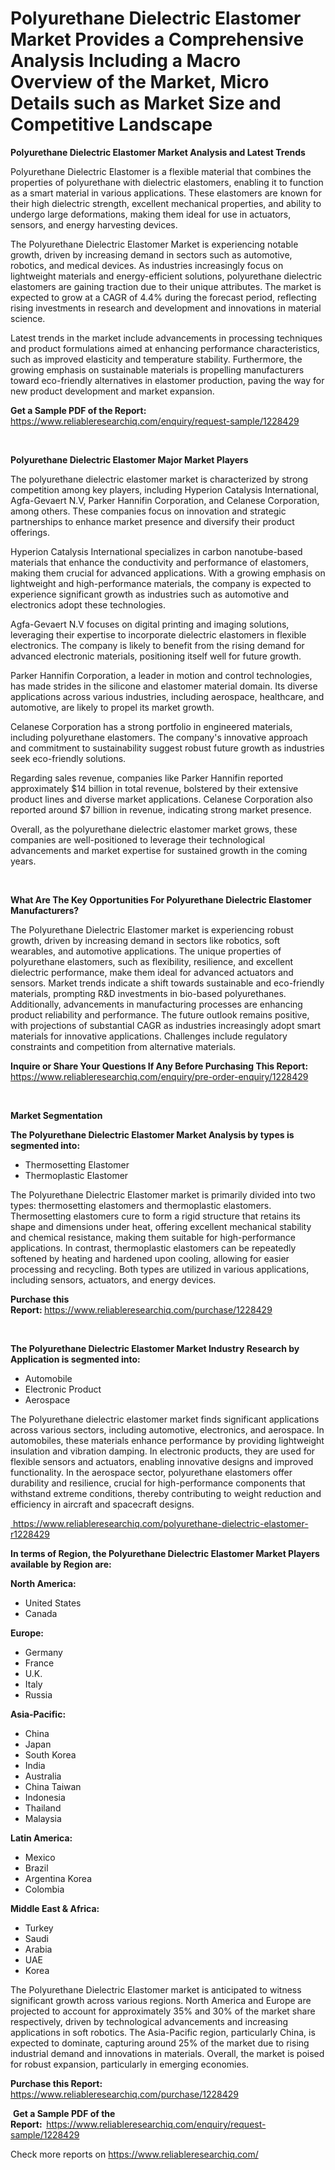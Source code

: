 <p><h1>Polyurethane Dielectric Elastomer Market Provides a Comprehensive Analysis Including a Macro Overview of the Market, Micro Details such as Market Size and Competitive Landscape</h1></p><p><strong>Polyurethane Dielectric Elastomer Market Analysis and Latest Trends</strong></p>
<p><p>Polyurethane Dielectric Elastomer is a flexible material that combines the properties of polyurethane with dielectric elastomers, enabling it to function as a smart material in various applications. These elastomers are known for their high dielectric strength, excellent mechanical properties, and ability to undergo large deformations, making them ideal for use in actuators, sensors, and energy harvesting devices.</p><p>The Polyurethane Dielectric Elastomer Market is experiencing notable growth, driven by increasing demand in sectors such as automotive, robotics, and medical devices. As industries increasingly focus on lightweight materials and energy-efficient solutions, polyurethane dielectric elastomers are gaining traction due to their unique attributes. The market is expected to grow at a CAGR of 4.4% during the forecast period, reflecting rising investments in research and development and innovations in material science.</p><p>Latest trends in the market include advancements in processing techniques and product formulations aimed at enhancing performance characteristics, such as improved elasticity and temperature stability. Furthermore, the growing emphasis on sustainable materials is propelling manufacturers toward eco-friendly alternatives in elastomer production, paving the way for new product development and market expansion.</p></p>
<p><strong>Get a Sample PDF of the Report:&nbsp;</strong> <a href="https://www.reliableresearchiq.com/enquiry/request-sample/1228429?utm_campaign=1170&utm_medium=2&utm_source=Github&utm_content=ia&utm_term=02022025&utm_id=polyurethane-dielectric-elastomer">https://www.reliableresearchiq.com/enquiry/request-sample/1228429</a></p>
<p>&nbsp;</p>
<p><strong>Polyurethane Dielectric Elastomer Major Market Players</strong></p>
<p><p>The polyurethane dielectric elastomer market is characterized by strong competition among key players, including Hyperion Catalysis International, Agfa-Gevaert N.V, Parker Hannifin Corporation, and Celanese Corporation, among others. These companies focus on innovation and strategic partnerships to enhance market presence and diversify their product offerings.</p><p>Hyperion Catalysis International specializes in carbon nanotube-based materials that enhance the conductivity and performance of elastomers, making them crucial for advanced applications. With a growing emphasis on lightweight and high-performance materials, the company is expected to experience significant growth as industries such as automotive and electronics adopt these technologies.</p><p>Agfa-Gevaert N.V focuses on digital printing and imaging solutions, leveraging their expertise to incorporate dielectric elastomers in flexible electronics. The company is likely to benefit from the rising demand for advanced electronic materials, positioning itself well for future growth.</p><p>Parker Hannifin Corporation, a leader in motion and control technologies, has made strides in the silicone and elastomer material domain. Its diverse applications across various industries, including aerospace, healthcare, and automotive, are likely to propel its market growth.</p><p>Celanese Corporation has a strong portfolio in engineered materials, including polyurethane elastomers. The company's innovative approach and commitment to sustainability suggest robust future growth as industries seek eco-friendly solutions. </p><p>Regarding sales revenue, companies like Parker Hannifin reported approximately $14 billion in total revenue, bolstered by their extensive product lines and diverse market applications. Celanese Corporation also reported around $7 billion in revenue, indicating strong market presence.</p><p>Overall, as the polyurethane dielectric elastomer market grows, these companies are well-positioned to leverage their technological advancements and market expertise for sustained growth in the coming years.</p></p>
<p>&nbsp;</p>
<p><strong>What Are The Key Opportunities For Polyurethane Dielectric Elastomer Manufacturers?</strong></p>
<p><p>The Polyurethane Dielectric Elastomer market is experiencing robust growth, driven by increasing demand in sectors like robotics, soft wearables, and automotive applications. The unique properties of polyurethane elastomers, such as flexibility, resilience, and excellent dielectric performance, make them ideal for advanced actuators and sensors. Market trends indicate a shift towards sustainable and eco-friendly materials, prompting R&D investments in bio-based polyurethanes. Additionally, advancements in manufacturing processes are enhancing product reliability and performance. The future outlook remains positive, with projections of substantial CAGR as industries increasingly adopt smart materials for innovative applications. Challenges include regulatory constraints and competition from alternative materials.</p></p>
<p><strong>Inquire or Share Your Questions If Any Before Purchasing This Report:</strong> <a href="https://www.reliableresearchiq.com/enquiry/pre-order-enquiry/1228429?utm_campaign=1170&utm_medium=2&utm_source=Github&utm_content=ia&utm_term=02022025&utm_id=polyurethane-dielectric-elastomer">https://www.reliableresearchiq.com/enquiry/pre-order-enquiry/1228429</a></p>
<p>&nbsp;</p>
<p><strong>Market Segmentation</strong></p>
<p><strong>The Polyurethane Dielectric Elastomer Market Analysis by types is segmented into:</strong></p>
<p><ul><li>Thermosetting Elastomer</li><li>Thermoplastic Elastomer</li></ul></p>
<p><p>The Polyurethane Dielectric Elastomer market is primarily divided into two types: thermosetting elastomers and thermoplastic elastomers. Thermosetting elastomers cure to form a rigid structure that retains its shape and dimensions under heat, offering excellent mechanical stability and chemical resistance, making them suitable for high-performance applications. In contrast, thermoplastic elastomers can be repeatedly softened by heating and hardened upon cooling, allowing for easier processing and recycling. Both types are utilized in various applications, including sensors, actuators, and energy devices.</p></p>
<p><strong>Purchase this Report:&nbsp;</strong><a href="https://www.reliableresearchiq.com/purchase/1228429?utm_campaign=1170&utm_medium=2&utm_source=Github&utm_content=ia&utm_term=02022025&utm_id=polyurethane-dielectric-elastomer">https://www.reliableresearchiq.com/purchase/1228429</a></p>
<p>&nbsp;</p>
<p><strong>The Polyurethane Dielectric Elastomer Market Industry Research by Application is segmented into:</strong></p>
<p><ul><li>Automobile</li><li>Electronic Product</li><li>Aerospace</li></ul></p>
<p><p>The Polyurethane dielectric elastomer market finds significant applications across various sectors, including automotive, electronics, and aerospace. In automobiles, these materials enhance performance by providing lightweight insulation and vibration damping. In electronic products, they are used for flexible sensors and actuators, enabling innovative designs and improved functionality. In the aerospace sector, polyurethane elastomers offer durability and resilience, crucial for high-performance components that withstand extreme conditions, thereby contributing to weight reduction and efficiency in aircraft and spacecraft designs.</p></p>
<p><a href="https://www.reliableresearchiq.com/polyurethane-dielectric-elastomer-r1228429?utm_campaign=1170&utm_medium=2&utm_source=Github&utm_content=ia&utm_term=02022025&utm_id=polyurethane-dielectric-elastomer">&nbsp;https://www.reliableresearchiq.com/polyurethane-dielectric-elastomer-r1228429</a></p>
<p><strong>In terms of Region, the Polyurethane Dielectric Elastomer Market Players available by Region are:</strong></p>
<p>
    <p> <strong> North America: </strong>
        <ul>
            <li>United States</li>
            <li>Canada</li>
        </ul>
        </p> 
    <p> <strong> Europe: </strong>
        <ul>
            <li>Germany</li>
            <li>France</li>
            <li>U.K.</li>
            <li>Italy</li>
            <li>Russia</li>
        </ul>
        </p> 
    <p> <strong> Asia-Pacific: </strong>
        <ul>
            <li>China</li>
            <li>Japan</li>
            <li>South Korea</li>
            <li>India</li>
            <li>Australia</li>
            <li>China Taiwan</li>
            <li>Indonesia</li>
            <li>Thailand</li>
            <li>Malaysia</li>
        </ul>
        </p> 
    <p> <strong> Latin America: </strong>
        <ul>
            <li>Mexico</li>
            <li>Brazil</li>
            <li>Argentina Korea</li>
            <li>Colombia</li>
        </ul>
        </p> 
    <p> <strong> Middle East & Africa: </strong>
        <ul>
            <li>Turkey</li>
            <li>Saudi</li>
            <li>Arabia</li>
            <li>UAE</li>
            <li>Korea</li>
        </ul>
    </p>
    </p>
<p><p>The Polyurethane Dielectric Elastomer market is anticipated to witness significant growth across various regions. North America and Europe are projected to account for approximately 35% and 30% of the market share respectively, driven by technological advancements and increasing applications in soft robotics. The Asia-Pacific region, particularly China, is expected to dominate, capturing around 25% of the market due to rising industrial demand and innovations in materials. Overall, the market is poised for robust expansion, particularly in emerging economies.</p></p>
<p><strong>Purchase this Report: </strong><a href="https://www.reliableresearchiq.com/purchase/1228429?utm_campaign=1170&utm_medium=2&utm_source=Github&utm_content=ia&utm_term=02022025&utm_id=polyurethane-dielectric-elastomer">https://www.reliableresearchiq.com/purchase/1228429</a></p>
<p>&nbsp;<strong>Get a Sample PDF of the Report:&nbsp;&nbsp;</strong><a href="https://www.reliableresearchiq.com/enquiry/request-sample/1228429?utm_campaign=1170&utm_medium=2&utm_source=Github&utm_content=ia&utm_term=02022025&utm_id=polyurethane-dielectric-elastomer">https://www.reliableresearchiq.com/enquiry/request-sample/1228429</a></p>
<p><strong></strong></p>
<p>Check more reports on <a href="https://www.reliableresearchiq.com/?utm_campaign=1170&utm_medium=2&utm_source=Github&utm_content=ia&utm_term=02022025&utm_id=polyurethane-dielectric-elastomer">https://www.reliableresearchiq.com/</a></p>
